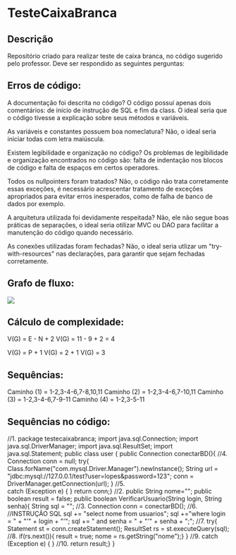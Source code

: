 # TesteCaixaBranca
## Descrição
Repositório criado para realizar teste de caixa branca, no código sugerido pelo professor. Deve ser respondido as seguintes perguntas:

## Erros de código:
A documentação foi descrita no código?
O código possuí apenas dois comentários: de início de instrução de SQL e fim da class. O ideal seria que o código tivesse a explicação sobre seus métodos e variáveis.

As variáveis e constantes possuem boa nomeclatura?
Não, o ideal seria iniciar todas com letra maiúscula.

Existem legibilidade e organização no código?
Os problemas de legibilidade e organização encontrados no código são: falta de indentação nos blocos de código e falta de espaços em certos operadores.

Todos os nullpointers foram tratados?
Não, o código não trata corretamente essas exceções, é necessário acrescentar tratamento de exceções apropriados para evitar erros inesperados, como de falha de banco de dados por exemplo.

A arquitetura utilizada foi devidamente respeitada?
Não, ele não segue boas práticas de separações, o ideal seria otilizar MVC ou DAO para facilitar a manutenção do código quando necessário.

As conexões utilizadas foram fechadas?
Não, o ideal seria utlizar um "try-with-resources" nas declarações, para garantir que sejam fechadas corretamente.
## Grafo de fluxo:
<img src="/nbproject/grafo-fluxo1.jpeg">

## Cálculo de complexidade:
V(G) = E - N + 2
V(G) = 11 - 9 + 2 =  4

V(G) = P + 1
V(G) = 2 + 1
V(G) = 3

## Sequências:
Caminho (1) = 1-2,3-4-6,7-8,10,11
Caminho (2) = 1-2,3-4-6,7-10,11
Caminho (3) = 1-2,3-4-6,7-9-11
Caminho (4) = 1-2,3-5-11

## Sequências no código:

//1.
package testecaixabranca;
import java.sql.Connection;
import java.sql.DriverManager;
import java.sql.ResultSet;
import java.sql.Statement;
    public class user {
      public Connection conectarBD(){
//4.
        Connection conn = null;
        try{
            Class.forName("com.mysql.Driver.Manager").newInstance();
            String url = "jdbc:mysql://127.0.0.1/test?user=lopes&password=123";
            conn = DriverManager.getConnection(url);
        }
//5.      
        catch (Exception e) { }
        return conn;} 
//2.
    public String nome="";
    public boolean result = false;
    public boolean VerificarUsuario(String login, String senha){
        String sql = "";
//3.
        Connection conn = conectarBD();
//6.
        //INSTRUÇÃO SQL
        sql += "select nome from usuarios";
        sql +="where login = " + "'" + login + "'";
        sql += " and senha = " + "'" + senha + ";";
//7.
        try{
            Statement st = conn.createStatement();
            ResultSet rs = st.executeQuery(sql);
//8.
            if(rs.next()){
                result = true;
                nome = rs.getString("nome");}
            }
//9.
            catch (Exception e) { }
//10.
        return result;}
    }
    




